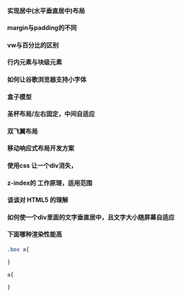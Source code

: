#### 实现居中(水平垂直居中)布局

#### margin与padding的不同

#### vw与百分比的区别

#### 行内元素与块级元素

#### 如何让谷歌浏览器支持小字体

#### 盒子模型

#### 圣杯布局/左右固定，中间自适应

#### 双飞翼布局

#### 移动响应式布局开发方案

#### 使用css 让一个div消失，

#### z-index的 工作原理，适用范围

#### 谈谈对 HTML5 的理解

#### 如何使一个div里面的文字垂直居中，且文字大小随屏幕自适应

#### 下面哪种渲染性能高

```css
.box a{

}

a{

}
```